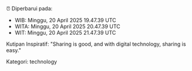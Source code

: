 ⏰ Diperbarui pada:
- WIB: Minggu, 20 April 2025 19.47.39 UTC
- WITA: Minggu, 20 April 2025 20.47.39 UTC
- WIT: Minggu, 20 April 2025 21.47.39 UTC

Kutipan Inspiratif:
"Sharing is good, and with digital technology, sharing is easy."


Kategori: technology

